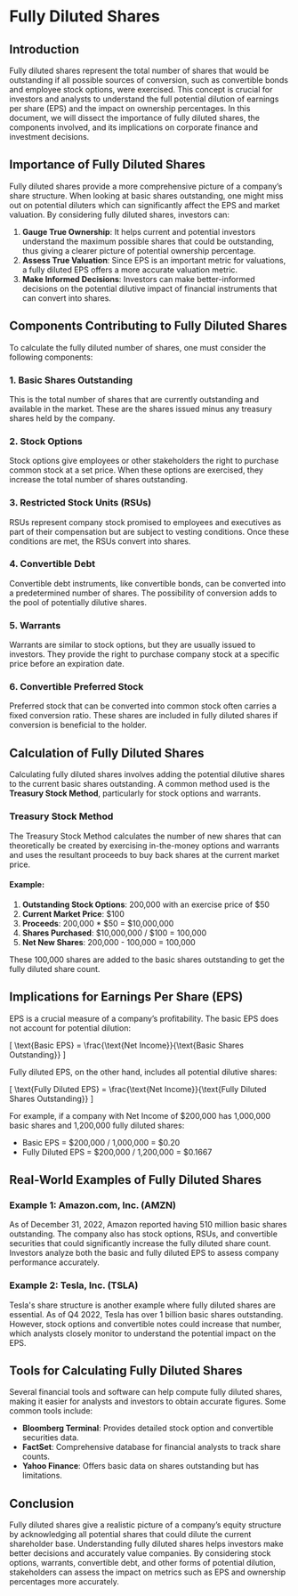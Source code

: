 # Fully Diluted Shares

## Introduction
Fully diluted shares represent the total number of shares that would be outstanding if all possible sources of conversion, such as convertible bonds and employee stock options, were exercised. This concept is crucial for investors and analysts to understand the full potential dilution of earnings per share (EPS) and the impact on ownership percentages. In this document, we will dissect the importance of fully diluted shares, the components involved, and its implications on corporate finance and investment decisions.

## Importance of Fully Diluted Shares
Fully diluted shares provide a more comprehensive picture of a company’s share structure. When looking at basic shares outstanding, one might miss out on potential diluters which can significantly affect the EPS and market valuation. By considering fully diluted shares, investors can:

1. **Gauge True Ownership**: It helps current and potential investors understand the maximum possible shares that could be outstanding, thus giving a clearer picture of potential ownership percentage.
2. **Assess True Valuation**: Since EPS is an important metric for valuations, a fully diluted EPS offers a more accurate valuation metric.
3. **Make Informed Decisions**: Investors can make better-informed decisions on the potential dilutive impact of financial instruments that can convert into shares.

## Components Contributing to Fully Diluted Shares
To calculate the fully diluted number of shares, one must consider the following components:

### 1. **Basic Shares Outstanding**
This is the total number of shares that are currently outstanding and available in the market. These are the shares issued minus any treasury shares held by the company.

### 2. **Stock Options**
Stock options give employees or other stakeholders the right to purchase common stock at a set price. When these options are exercised, they increase the total number of shares outstanding.

### 3. **Restricted Stock Units (RSUs)**
RSUs represent company stock promised to employees and executives as part of their compensation but are subject to vesting conditions. Once these conditions are met, the RSUs convert into shares.

### 4. **Convertible Debt**
Convertible debt instruments, like convertible bonds, can be converted into a predetermined number of shares. The possibility of conversion adds to the pool of potentially dilutive shares.

### 5. **Warrants**
Warrants are similar to stock options, but they are usually issued to investors. They provide the right to purchase company stock at a specific price before an expiration date.

### 6. **Convertible Preferred Stock**
Preferred stock that can be converted into common stock often carries a fixed conversion ratio. These shares are included in fully diluted shares if conversion is beneficial to the holder.

## Calculation of Fully Diluted Shares
Calculating fully diluted shares involves adding the potential dilutive shares to the current basic shares outstanding. A common method used is the **Treasury Stock Method**, particularly for stock options and warrants.

### Treasury Stock Method
The Treasury Stock Method calculates the number of new shares that can theoretically be created by exercising in-the-money options and warrants and uses the resultant proceeds to buy back shares at the current market price.

#### Example:
1. **Outstanding Stock Options**: 200,000 with an exercise price of $50
2. **Current Market Price**: $100
3. **Proceeds**: 200,000 * $50 = $10,000,000
4. **Shares Purchased**: $10,000,000 / $100 = 100,000
5. **Net New Shares**: 200,000 - 100,000 = 100,000

These 100,000 shares are added to the basic shares outstanding to get the fully diluted share count.

## Implications for Earnings Per Share (EPS)
EPS is a crucial measure of a company’s profitability. The basic EPS does not account for potential dilution:

\[ \text{Basic EPS} = \frac{\text{Net Income}}{\text{Basic Shares Outstanding}} \]

Fully diluted EPS, on the other hand, includes all potential dilutive shares:

\[ \text{Fully Diluted EPS} = \frac{\text{Net Income}}{\text{Fully Diluted Shares Outstanding}} \]

For example, if a company with Net Income of $200,000 has 1,000,000 basic shares and 1,200,000 fully diluted shares:

- Basic EPS = $200,000 / 1,000,000 = $0.20
- Fully Diluted EPS = $200,000 / 1,200,000 = $0.1667

## Real-World Examples of Fully Diluted Shares 
### Example 1: Amazon.com, Inc. (AMZN)
As of December 31, 2022, Amazon reported having 510 million basic shares outstanding. The company also has stock options, RSUs, and convertible securities that could significantly increase the fully diluted share count. Investors analyze both the basic and fully diluted EPS to assess company performance accurately.

### Example 2: Tesla, Inc. (TSLA)
Tesla's share structure is another example where fully diluted shares are essential. As of Q4 2022, Tesla has over 1 billion basic shares outstanding. However, stock options and convertible notes could increase that number, which analysts closely monitor to understand the potential impact on the EPS.

## Tools for Calculating Fully Diluted Shares
Several financial tools and software can help compute fully diluted shares, making it easier for analysts and investors to obtain accurate figures. Some common tools include:

- **Bloomberg Terminal**: Provides detailed stock option and convertible securities data.
- **FactSet**: Comprehensive database for financial analysts to track share counts.
- **Yahoo Finance**: Offers basic data on shares outstanding but has limitations.

## Conclusion
Fully diluted shares give a realistic picture of a company’s equity structure by acknowledging all potential shares that could dilute the current shareholder base. Understanding fully diluted shares helps investors make better decisions and accurately value companies. By considering stock options, warrants, convertible debt, and other forms of potential dilution, stakeholders can assess the impact on metrics such as EPS and ownership percentages more accurately.